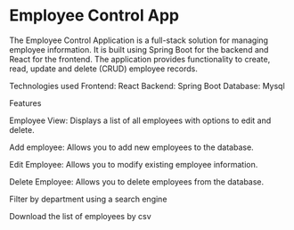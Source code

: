 # Employee Control App
The Employee Control Application is a full-stack solution for managing employee information. It is built using Spring Boot for the backend and React for the frontend. The application provides functionality to create, read, update and delete (CRUD) employee records.

Technologies used
Frontend: React
Backend: Spring Boot
Database: Mysql

Features

Employee View: Displays a list of all employees with options to edit and delete.

Add employee: Allows you to add new employees to the database.

Edit Employee: Allows you to modify existing employee information.

Delete Employee: Allows you to delete employees from the database.

Filter by department using a search engine

Download the list of employees by csv
